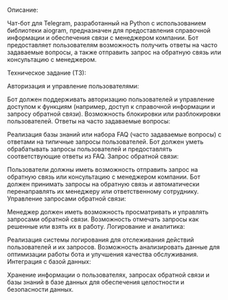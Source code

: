 Описание:

Чат-бот для Telegram, разработанный на Python с использованием библиотеки aiogram, предназначен для предоставления справочной информации и обеспечения связи с менеджером компании. Бот предоставляет пользователям возможность получить ответы на часто задаваемые вопросы, а также отправить запрос на обратную связь или консультацию с менеджером.

Техническое задание (ТЗ):

Авторизация и управление пользователями:

Бот должен поддерживать авторизацию пользователей и управление доступом к функциям (например, доступ к справочной информации и запросу обратной связи).
Возможность блокировки или разблокировки пользователей.
Ответы на часто задаваемые вопросы:

Реализация базы знаний или набора FAQ (часто задаваемые вопросы) с ответами на типичные запросы пользователей.
Бот должен уметь обрабатывать запросы пользователей и предоставлять соответствующие ответы из FAQ.
Запрос обратной связи:

Пользователи должны иметь возможность отправить запрос на обратную связь или консультацию с менеджером компании.
Бот должен принимать запросы на обратную связь и автоматически перенаправлять их менеджеру или ответственному сотруднику.
Управление запросами обратной связи:

Менеджер должен иметь возможность просматривать и управлять запросами обратной связи.
Возможность отмечать запросы как решенные или взять их в работу.
Логирование и аналитика:

Реализация системы логирования для отслеживания действий пользователей и их запросов.
Возможность анализировать данные для оптимизации работы бота и улучшения качества обслуживания.
Интеграция с базой данных:

Хранение информации о пользователях, запросах обратной связи и базы знаний в базе данных для обеспечения целостности и безопасности данных.
